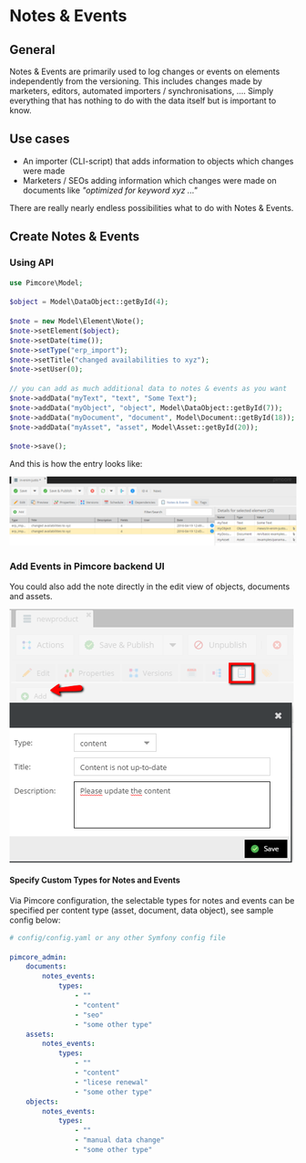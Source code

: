 # Notes & Events

## General
Notes & Events are primarily used to log changes or events on elements independently from the versioning.
This includes changes made by marketers, editors, automated importers / synchronisations, .... 
Simply everything that has nothing to do with the data itself but is important to know. 

## Use cases

* An importer (CLI-script) that adds information to objects which changes were made
* Marketers / SEOs adding information which changes were made on documents like *"optimized for keyword xyz ..."*

There are really nearly endless possibilities what to do with Notes & Events.

## Create Notes & Events

### Using API

```php
use Pimcore\Model;

$object = Model\DataObject::getById(4);

$note = new Model\Element\Note();
$note->setElement($object);
$note->setDate(time());
$note->setType("erp_import");
$note->setTitle("changed availabilities to xyz");
$note->setUser(0);

// you can add as much additional data to notes & events as you want
$note->addData("myText", "text", "Some Text");
$note->addData("myObject", "object", Model\DataObject::getById(7));
$note->addData("myDocument", "document", Model\Document::getById(18));
$note->addData("myAsset", "asset", Model\Asset::getById(20));

$note->save();
```

And this is how the entry looks like:

![Notes & events - the grid preview](../img/notesandevents_preview.png)


### Add Events in Pimcore backend UI

You could also add the note directly in the edit view of objects, documents and assets.

![Notes & events - add a note manually](../img/notesandevents_add_note.png)


#### Specify Custom Types for Notes and Events

Via Pimcore configuration, the selectable types for notes and events can be specified per content type (asset, document, 
data object), see sample config below:

```yml
# config/config.yaml or any other Symfony config file

pimcore_admin:
    documents:
        notes_events:
            types:
                - ""
                - "content"
                - "seo"
                - "some other type"
    assets:
        notes_events:
            types:
                - ""
                - "content"
                - "licese renewal"
                - "some other type"
    objects:
        notes_events:
            types:
                - ""
                - "manual data change"
                - "some other type"
```

